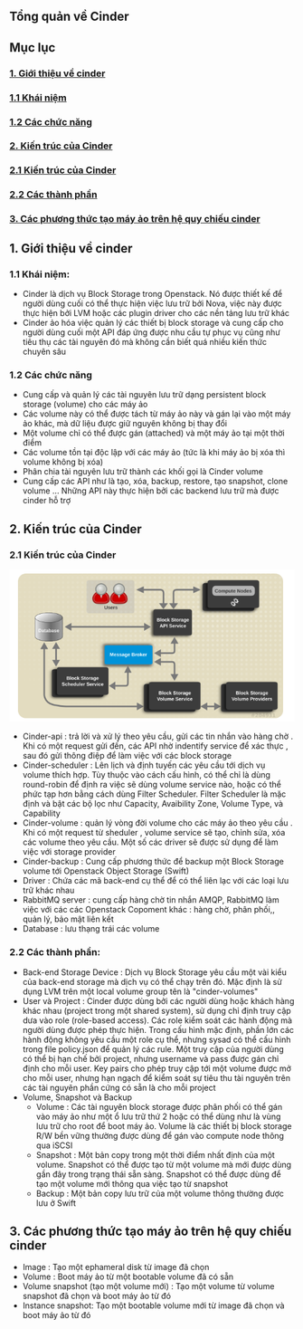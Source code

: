 ## Tổng quản về Cinder

## Mục lục

### [1. Giới thiệu về cinder](#gioithieu)<br>
### [1.1 Khái niệm](#khainiem)<br>
### [1.2 Các chức năng](#chucnang)<br>
### [2. Kiến trúc của Cinder](#kientruc)<br>
### [2.1 Kiến trúc của Cinder](kientruc1)<br>
### [2.2 Các thành phần](#thanhphan)<br>
### [3. Các phương thức tạo máy ảo trên hệ quy chiếu cinder](#phuongthuc)<br>

<a name="gioithieu"></a>
## 1. Giới thiệu về cinder

<a name="khainiem"></a>
### 1.1 Khái niệm:

- Cinder là dịch vụ Block Storage trong Openstack. Nó được thiết kế để người dùng cuối có thể thực hiện việc lưu trữ bởi Nova, việc này được thực hiện bởi LVM hoặc các plugin driver cho các nền tảng lưu trữ khác
- Cinder ảo hóa việc quản lý các thiết bị block storage và cung cấp cho người dùng cuối một API đáp ứng được nhu cầu tự phục vụ cũng như tiêu thụ các tài nguyên đó mà không cần biết quá nhiều kiến thức chuyên sâu

<a name="chucnang"></a>
### 1.2 Các chức năng

- Cung cấp và quản lý các tài nguyên lưu trữ dạng persistent block storage (volume) cho các máy ảo
- Các volume này có thể được tách từ máy ảo này và gán lại vào một máy ảo khác, mà dữ liệu được giữ nguyên không bị thay đổi
- Một volume chỉ có thể được gán (attached) và một máy ảo tại một thời điểm 
- Các volume tồn tại độc lập với các máy ảo (tức là khi máy ảo bị xóa thì volume không bị xóa)
- Phân chia tài nguyên lưu trữ thành các khối gọi là Cinder volume
- Cung cấp các API như là tạo, xóa, backup, restore, tạo snapshot, clone volume ... Những API này thực hiện bởi các backend lưu trữ mà được cinder hỗ trợ

<a name="kientruc"></a>
## 2. Kiến trúc của Cinder

<a name="kientruc1"></a>
### 2.1 Kiến trúc của Cinder

![](./images/1.png)

- Cinder-api : trả lời và xử lý theo yêu cầu, gửi các tin nhắn vào hàng chờ . Khi có một request gửi đến, các API nhờ indentify service để xác thực , sau đó gửi thông điệp để làm việc với các block storage
- Cinder-scheduler : Lên lịch và định tuyến các yêu cầu tới dịch vụ volume thích hợp. Tùy thuộc vào cách cấu hình, có thể chỉ là dùng round-robin để định ra việc sẽ dùng volume service nào, hoặc có thể phức tạp hơn bằng cách dùng Filter Scheduler. Filter Scheduler là mặc định và bật các bộ lọc như Capacity, Avaibility Zone, Volume Type, và Capability
- Cinder-volume : quản lý vòng đời volume cho các máy ảo theo yêu cầu . Khi có một request từ sheduler , volume service sẽ tạo, chỉnh sửa, xóa các volume theo yêu cầu. Một số các driver sẽ được sử dụng để làm việc với storage provider
- Cinder-backup : Cung cấp phương thức để backup một Block Storage volume tới Openstack Object Storage (Swift)
- Driver : Chứa các mã back-end cụ thể để có thể liên lạc với các loại lưu trữ khác nhau
- RabbitMQ server : cung cấp hàng chờ tin nhắn AMQP, RabbitMQ làm việc với các các Openstack Copoment khác : hàng chờ, phân phối,, quản lý, bảo mật liên kết
- Database : lưu thạng trái các volume

<a name="thanhphan"></a>
### 2.2 Các thành phần:

- Back-end Storage Device : Dịch vụ Block Storage yêu cầu một vài kiểu của back-end storage mà dịch vụ có thể chạy trên đó. Mặc định là sử dụng LVM trên một local volume group tên là "cinder-volumes"
- User và Project : Cinder được dùng bởi các người dùng hoặc khách hàng khác nhau (project trong một shared system), sử dụng chỉ định truy cập dưa vào role (role-based access). Các role kiểm soát các hành động mà người dùng được phép thực hiện. Trong cấu hình mặc định, phần lớn các hành động không yêu cầu một role cụ thể, nhưng sysad có thể cấu hình trong file policy.json để quản lý các rule. Một truy cập của người dùng có thể bị hạn chế bởi project, nhưng username và pass được gán chỉ định cho mỗi user. Key pairs cho phép truy cập tới một volume được mở cho mỗi user, nhưng hạn ngạch để kiểm soát sự tiêu thu tài nguyên trên các tài nguyên phần cứng có sẵn là cho mỗi project
- Volume, Snapshot và Backup
  - Volume : Các tài nguyên block storage được phân phối có thể gán vào máy ảo như một ổ lưu trữ thứ 2 hoặc có thể dùng như là vùng lưu trữ cho root để boot máy ảo. Volume là các thiết bị block storage R/W bền vững thường được dùng để gán vào compute node thông qua iSCSI
  - Snapshot : Một bản copy trong một thời điểm nhất định của một volume. Snapshot có thể được tạo từ một volume mà mới được dùng gần đây trong trạng thái sẵn sàng. Snapshot có thể được dùng để tạo một volume mới thông qua việc tạo từ snapshot
  - Backup : Một bản copy lưu trữ của một volume thông thường được lưu ở Swift
  
<a name="phuongthuc"></a>
## 3. Các phương thức tạo máy ảo trên hệ quy chiếu cinder

- Image : Tạo một ephameral disk từ image đã chọn
- Volume : Boot máy ảo từ một bootable volume đã có sẵn
- Volume snapshot (tạo một volume mới) : Tạo một volume từ volume snapshot đã chọn và boot máy ảo từ đó
- Instance snapshot: Tạo một bootable volume mới từ image đã chọn và boot máy ảo từ đó

